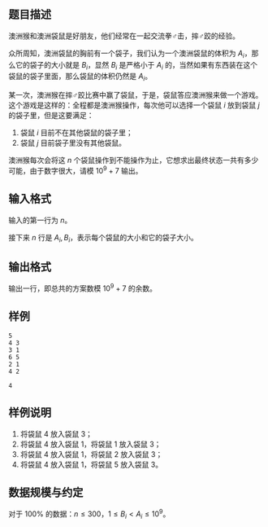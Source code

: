 ## 题目描述

澳洲猴和澳洲袋鼠是好朋友，他们经常在一起交流拳♂击，摔♂跤的经验。

众所周知，澳洲袋鼠的胸前有一个袋子，我们认为一个澳洲袋鼠的体积为 $A_i$，那么它的袋子的大小就是 $B_i$，显然 $B_i$ 是严格小于 $A_i$ 的，当然如果有东西装在这个袋鼠的袋子里面，那么袋鼠的体积仍然是 $A_i$。

某一次，澳洲猴在摔♂跤比赛中赢了袋鼠，于是，袋鼠答应澳洲猴来做一个游戏。这个游戏是这样的：全程都是澳洲猴操作，每次他可以选择一个袋鼠 $i$ 放到袋鼠 $j$ 的袋子里，但是这要满足：

1. 袋鼠 $i$ 目前不在其他袋鼠的袋子里；
2. 袋鼠 $j$ 目前袋子里没有其他袋鼠。

澳洲猴每次会将这 $n$ 个袋鼠操作到不能操作为止，它想求出最终状态一共有多少可能，由于数字很大，请模 $10^9+7$ 输出。

## 输入格式

输入的第一行为 $n$。

接下来 $n$ 行是 $A_i,B_i$，表示每个袋鼠的大小和它的袋子大小。

## 输出格式

输出一行，即总共的方案数模 $10^9+7$ 的余数。

## 样例
```input1
5
4 3
3 1
6 5
2 1
4 2
```
```output1
4
```
## 样例说明

1. 将袋鼠 $4$ 放入袋鼠 $3$；
2. 将袋鼠 $4$ 放入袋鼠 $1$，将袋鼠 $1$ 放入袋鼠 $3$；
3. 将袋鼠 $4$ 放入袋鼠 $1$，将袋鼠 $2$ 放入袋鼠 $3$；
4. 将袋鼠 $4$ 放入袋鼠 $1$，将袋鼠 $5$ 放入袋鼠 $3$。

## 数据规模与约定

对于 $100\%$ 的数据：$n\le 300$，$1\le B_i<A_i\le 10^9$。